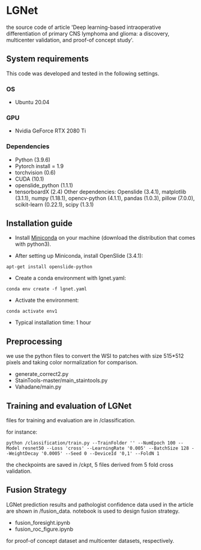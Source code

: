 # LGNet

the source code of article 'Deep learning-based intraoperative differentiation of primary CNS lymphoma and glioma: a discovery, multicenter validation, and proof-of concept study'.

## System requirements
This code was developed and tested in the following settings. 
### OS
- Ubuntu 20.04
### GPU
- Nvidia GeForce RTX 2080 Ti
### Dependencies
- Python (3.9.6)
- Pytorch install = 1.9
- torchvision (0.6)
- CUDA (10.1)
- openslide_python (1.1.1)
- tensorboardX (2.4)
Other dependencies: Openslide (3.4.1), matplotlib (3.1.1), numpy (1.18.1), opencv-python (4.1.1), pandas (1.0.3), pillow (7.0.0), scikit-learn (0.22.1), scipy (1.3.1)
## Installation guide

- Install [Miniconda](https://docs.conda.io/en/latest/miniconda.html#linux-installers) on your machine (download the distribution that comes with python3).  
  
- After setting up Miniconda, install OpenSlide (3.4.1):  
```
apt-get install openslide-python
```
- Create a conda environment with lgnet.yaml:
```
conda env create -f lgnet.yaml
```  
- Activate the environment:
```
conda activate env1
```
- Typical installation time: 1 hour

## Preprocessing
we use the python files to convert the WSI to patches with size 515*512 pixels and taking color normalization for comparison.


- generate_correct2.py
- StainTools-master/main_staintools.py
- Vahadane/main.py

## Training and evaluation of LGNet
files for training and evaluation are in /classification.

for instance:

```
python /classification/train.py --TrainFolder '' --NumEpoch 100 --Model resnet50 --Loss 'cross' --LearningRate '0.005' --BatchSize 128 --WeightDecay '0.0005' --Seed 0 --DeviceId '0,1' --FoldN 1

```

the checkpoints are saved in /ckpt, 5 files derived from 5 fold cross validation.

## Fusion Strategy
LGNet prediction results and pathologist confidence data used in the article are shown in /fusion_data.
notebook is used to design fusion strategy.

- fusion_foresight.ipynb
- fusion_roc_figure.ipynb

for proof-of concept dataset and multicenter datasets, respectively.
